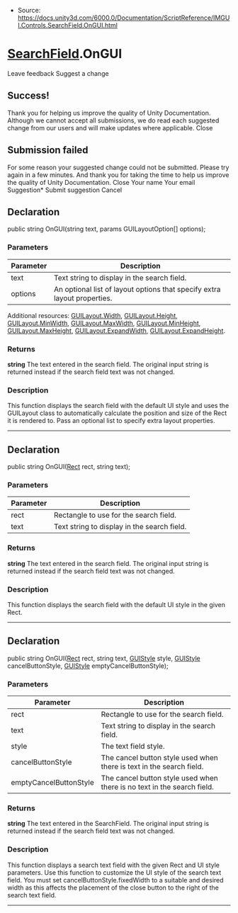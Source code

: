 * Source: https://docs.unity3d.com/6000.0/Documentation/ScriptReference/IMGUI.Controls.SearchField.OnGUI.html

#  [SearchField](https://docs.unity3d.com/6000.0/Documentation/ScriptReference/IMGUI.Controls.SearchField.html).OnGUI
Leave feedback
Suggest a change
## Success!
Thank you for helping us improve the quality of Unity Documentation. Although we cannot accept all submissions, we do read each suggested change from our users and will make updates where applicable.
Close
## Submission failed
For some reason your suggested change could not be submitted. Please <a>try again</a> in a few minutes. And thank you for taking the time to help us improve the quality of Unity Documentation.
Close
Your name Your email Suggestion* Submit suggestion
Cancel
## Declaration
public string OnGUI(string text, params GUILayoutOption[] options); 
### Parameters
Parameter | Description  
---|---  
text | Text string to display in the search field.  
options | An optional list of layout options that specify extra layout properties.   
Additional resources: [GUILayout.Width](https://docs.unity3d.com/6000.0/Documentation/ScriptReference/GUILayout.Width.html), [GUILayout.Height](https://docs.unity3d.com/6000.0/Documentation/ScriptReference/GUILayout.Height.html), [GUILayout.MinWidth](https://docs.unity3d.com/6000.0/Documentation/ScriptReference/GUILayout.MinWidth.html), [GUILayout.MaxWidth](https://docs.unity3d.com/6000.0/Documentation/ScriptReference/GUILayout.MaxWidth.html), [GUILayout.MinHeight](https://docs.unity3d.com/6000.0/Documentation/ScriptReference/GUILayout.MinHeight.html), [GUILayout.MaxHeight](https://docs.unity3d.com/6000.0/Documentation/ScriptReference/GUILayout.MaxHeight.html), [GUILayout.ExpandWidth](https://docs.unity3d.com/6000.0/Documentation/ScriptReference/GUILayout.ExpandWidth.html), [GUILayout.ExpandHeight](https://docs.unity3d.com/6000.0/Documentation/ScriptReference/GUILayout.ExpandHeight.html).  
### Returns
**string** The text entered in the search field. The original input string is returned instead if the search field text was not changed. 
### Description
This function displays the search field with the default UI style and uses the GUILayout class to automatically calculate the position and size of the Rect it is rendered to. Pass an optional list to specify extra layout properties.
* * *
## Declaration
public string OnGUI([Rect](https://docs.unity3d.com/6000.0/Documentation/ScriptReference/Rect.html) rect, string text); 
### Parameters
Parameter | Description  
---|---  
rect | Rectangle to use for the search field.  
text | Text string to display in the search field.  
### Returns
**string** The text entered in the search field. The original input string is returned instead if the search field text was not changed. 
### Description
This function displays the search field with the default UI style in the given Rect.
* * *
## Declaration
public string OnGUI([Rect](https://docs.unity3d.com/6000.0/Documentation/ScriptReference/Rect.html) rect, string text, [GUIStyle](https://docs.unity3d.com/6000.0/Documentation/ScriptReference/GUIStyle.html) style, [GUIStyle](https://docs.unity3d.com/6000.0/Documentation/ScriptReference/GUIStyle.html) cancelButtonStyle, [GUIStyle](https://docs.unity3d.com/6000.0/Documentation/ScriptReference/GUIStyle.html) emptyCancelButtonStyle); 
### Parameters
Parameter | Description  
---|---  
rect | Rectangle to use for the search field.  
text | Text string to display in the search field.  
style | The text field style.  
cancelButtonStyle | The cancel button style used when there is text in the search field.  
emptyCancelButtonStyle | The cancel button style used when there is no text in the search field.  
### Returns
**string** The text entered in the SearchField. The original input string is returned instead if the search field text was not changed. 
### Description
This function displays a search text field with the given Rect and UI style parameters.
Use this function to customize the UI style of the search text field. You must set cancelButtonStyle.fixedWidth to a suitable and desired width as this affects the placement of the close button to the right of the search text field.
* * *
